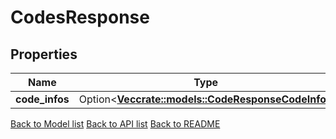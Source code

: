 # CodesResponse

## Properties

| Name           | Type                                                                                   | Description | Notes      |
| -------------- | -------------------------------------------------------------------------------------- | ----------- | ---------- |
| **code_infos** | Option<[**Vec<crate::models::CodeResponseCodeInfo>**](Code_response_code_info.md)> |             | [optional] |

[Back to Model list](../README.md#documentation-for-models) [Back to API list](../README.md#documentation-for-api-endpoints) [Back to README](../README.md)
